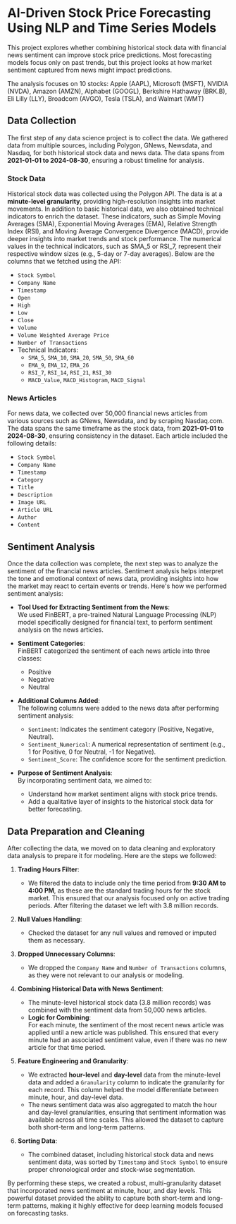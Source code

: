# AI-Driven Stock Price Forecasting Using NLP and Time Series Models
This project explores whether combining historical stock data with financial news sentiment can improve stock price predictions. Most forecasting models focus only on past trends, but this project looks at how market sentiment captured from news might impact predictions. 

The analysis focuses on 10 stocks: Apple (AAPL), Microsoft (MSFT), NVIDIA (NVDA), Amazon (AMZN), Alphabet (GOOGL), Berkshire Hathaway (BRK.B), Eli Lilly (LLY), Broadcom (AVGO), Tesla (TSLA), and Walmart (WMT)

## Data Collection

The first step of any data science project is to collect the data. We gathered data from multiple sources, including Polygon, GNews, Newsdata, and Nasdaq, for both historical stock data and news data. The data spans from **2021-01-01 to 2024-08-30**, ensuring a robust timeline for analysis.

### Stock Data
Historical stock data was collected using the Polygon API. The data is at a **minute-level granularity**, providing high-resolution insights into market movements. In addition to basic historical data, we also obtained technical indicators to enrich the dataset. These indicators, such as Simple Moving Averages (SMA), Exponential Moving Averages (EMA), Relative Strength Index (RSI), and Moving Average Convergence Divergence (MACD), provide deeper insights into market trends and stock performance. The numerical values in the technical indicators, such as SMA_5 or RSI_7, represent their respective window sizes (e.g., 5-day or 7-day averages). Below are the columns that we fetched using the API:

- `Stock Symbol`
- `Company Name`
- `Timestamp`
- `Open`
- `High`
- `Low`
- `Close`
- `Volume`
- `Volume Weighted Average Price`
- `Number of Transactions`
- Technical Indicators:
  - `SMA_5`, `SMA_10`, `SMA_20`, `SMA_50`, `SMA_60`
  - `EMA_9`, `EMA_12`, `EMA_26`
  - `RSI_7`, `RSI_14`, `RSI_21`, `RSI_30`
  - `MACD_Value`, `MACD_Histogram`, `MACD_Signal`

### News Articles
For news data, we collected over 50,000 financial news articles from various sources such as GNews, Newsdata, and by scraping Nasdaq.com. The data spans the same timeframe as the stock data, from **2021-01-01 to 2024-08-30**, ensuring consistency in the dataset. Each article included the following details:

- `Stock Symbol`
- `Company Name`
- `Timestamp`
- `Category`
- `Title`
- `Description`
- `Image URL`
- `Article URL`
- `Author`
- `Content`

## Sentiment Analysis

Once the data collection was complete, the next step was to analyze the sentiment of the financial news articles. Sentiment analysis helps interpret the tone and emotional context of news data, providing insights into how the market may react to certain events or trends. Here's how we performed sentiment analysis:

- **Tool Used for Extracting Sentiment from the News**:  
  We used FinBERT, a pre-trained Natural Language Processing (NLP) model specifically designed for financial text, to perform sentiment analysis on the news articles.

- **Sentiment Categories**:  
  FinBERT categorized the sentiment of each news article into three classes:
  - Positive
  - Negative
  - Neutral

- **Additional Columns Added**:  
  The following columns were added to the news data after performing sentiment analysis:
  - `Sentiment`: Indicates the sentiment category (Positive, Negative, Neutral).
  - `Sentiment_Numerical`: A numerical representation of sentiment (e.g., 1 for Positive, 0 for Neutral, -1 for Negative).
  - `Sentiment_Score`: The confidence score for the sentiment prediction.

- **Purpose of Sentiment Analysis**:  
  By incorporating sentiment data, we aimed to:
  - Understand how market sentiment aligns with stock price trends.
  - Add a qualitative layer of insights to the historical stock data for better forecasting.


## Data Preparation and Cleaning

After collecting the data, we moved on to data cleaning and exploratory data analysis to prepare it for modeling. Here are the steps we followed:

1. **Trading Hours Filter**:  
   - We filtered the data to include only the time period from **9:30 AM to 4:00 PM**, as these are the standard trading hours for the stock market. This ensured that our analysis focused only on active trading periods. After filtering the dataset we left with 3.8 million records.

2. **Null Values Handling**:  
   - Checked the dataset for any null values and removed or imputed them as necessary.

3. **Dropped Unnecessary Columns**:  
   - We dropped the `Company Name` and `Number of Transactions` columns, as they were not relevant to our analysis or modeling.

4. **Combining Historical Data with News Sentiment**:  
   - The minute-level historical stock data (3.8 million records) was combined with the sentiment data from 50,000 news articles.  
   - **Logic for Combining**:  
     For each minute, the sentiment of the most recent news article was applied until a new article was published. This ensured that every minute had an associated sentiment value, even if there was no new article for that time period.

5. **Feature Engineering and Granularity**:  
   - We extracted **hour-level** and **day-level** data from the minute-level data and added a `Granularity` column to indicate the granularity for each record. This column helped the model differentiate between minute, hour, and day-level data.  
   - The news sentiment data was also aggregated to match the hour and day-level granularities, ensuring that sentiment information was available across all time scales. This allowed the dataset to capture both short-term and long-term patterns.

6. **Sorting Data**:  
   - The combined dataset, including historical stock data and news sentiment data, was sorted by `Timestamp` and `Stock Symbol` to ensure proper chronological order and stock-wise segmentation.

By performing these steps, we created a robust, multi-granularity dataset that incorporated news sentiment at minute, hour, and day levels. This powerful dataset provided the ability to capture both short-term and long-term patterns, making it highly effective for deep learning models focused on forecasting tasks.

